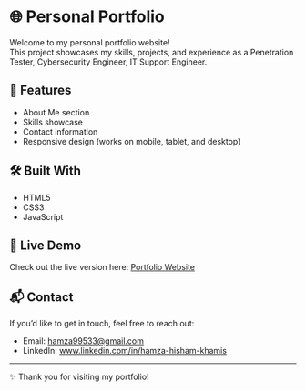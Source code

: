 # 🌐 Personal Portfolio

Welcome to my personal portfolio website!  
This project showcases my skills, projects, and experience as a Penetration Tester,  Cybersecurity Engineer, IT Support Engineer.

## 🚀 Features
- About Me section
- Skills showcase
- Contact information
- Responsive design (works on mobile, tablet, and desktop)

## 🛠️ Built With
- HTML5
- CSS3
- JavaScript  


## 🔗 Live Demo
Check out the live version here: [Portfolio Website](https://username.github.io/portfolio)

## 📬 Contact
If you’d like to get in touch, feel free to reach out:  
- Email: hamza99533@gmail.com 
- LinkedIn: www.linkedin.com/in/hamza-hisham-khamis

---
✨ Thank you for visiting my portfolio!
